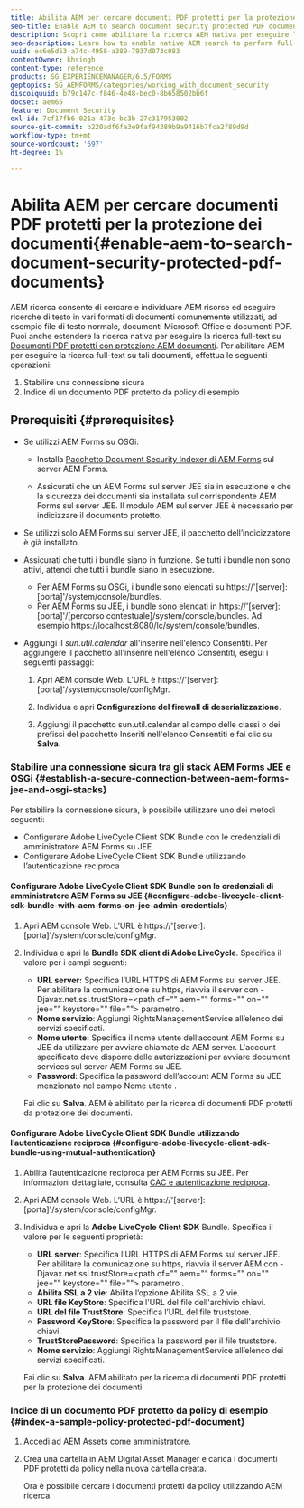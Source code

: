 ```yaml
---
title: Abilita AEM per cercare documenti PDF protetti per la protezione dei documenti
seo-title: Enable AEM to search document security protected PDF documents
description: Scopri come abilitare la ricerca AEM nativa per eseguire la ricerca full-text sui documenti PDF protetti DRM.
seo-description: Learn how to enable native AEM search to perform full-text search on DRM protected PDF documents.
uuid: ec6e5d53-a74c-4958-a389-7937d073c083
contentOwner: khsingh
content-type: reference
products: SG_EXPERIENCEMANAGER/6.5/FORMS
geptopics: SG_AEMFORMS/categories/working_with_document_security
discoiquuid: b79c147c-f846-4e48-bec0-8b658502bb6f
docset: aem65
feature: Document Security
exl-id: 7cf17fb6-021a-473e-bc3b-27c317953002
source-git-commit: b220adf6fa3e9faf94389b9a9416b7fca2f89d9d
workflow-type: tm+mt
source-wordcount: '697'
ht-degree: 1%

---
```


# Abilita AEM per cercare documenti PDF protetti per la protezione dei documenti{#enable-aem-to-search-document-security-protected-pdf-documents}

AEM ricerca consente di cercare e individuare AEM risorse ed eseguire ricerche di testo in vari formati di documenti comunemente utilizzati, ad esempio file di testo normale, documenti Microsoft Office e documenti PDF. Puoi anche estendere la ricerca nativa per eseguire la ricerca full-text su [Documenti PDF protetti con protezione AEM documenti](../../forms/using/admin-help/document-security.md). Per abilitare AEM per eseguire la ricerca full-text su tali documenti, effettua le seguenti operazioni:

1. Stabilire una connessione sicura
1. Indice di un documento PDF protetto da policy di esempio

## Prerequisiti {#prerequisites}

* Se utilizzi AEM Forms su OSGi:

   * Installa [Pacchetto Document Security Indexer di AEM Forms](https://helpx.adobe.com/it/aem-forms/kb/aem-forms-releases.html) sul server AEM Forms.

   * Assicurati che un AEM Forms sul server JEE sia in esecuzione e che la sicurezza dei documenti sia installata sul corrispondente AEM Forms sul server JEE. Il modulo AEM sul server JEE è necessario per indicizzare il documento protetto.

* Se utilizzi solo AEM Forms sul server JEE, il pacchetto dell’indicizzatore è già installato.
* Assicurati che tutti i bundle siano in funzione. Se tutti i bundle non sono attivi, attendi che tutti i bundle siano in esecuzione.

   * Per AEM Forms su OSGi, i bundle sono elencati su https://&#39;[server]:[porta]&#39;/system/console/bundles.
   * Per AEM Forms su JEE, i bundle sono elencati in https://&#39;[server]:[porta]&#39;/[percorso contestuale]/system/console/bundles. Ad esempio https://localhost:8080/lc/system/console/bundles.

* Aggiungi il *sun.util.calendar* all&#39;inserire nell&#39;elenco Consentiti. Per aggiungere il pacchetto all&#39;inserire nell&#39;elenco Consentiti, esegui i seguenti passaggi:

   1. Apri AEM console Web. L’URL è https://&#39;[server]:[porta]&#39;/system/console/configMgr.
   1. Individua e apri **Configurazione del firewall di deserializzazione**.

   1. Aggiungi il pacchetto sun.util.calendar al campo delle classi o dei prefissi del pacchetto Inseriti nell&#39;elenco Consentiti e fai clic su **Salva**.

### Stabilire una connessione sicura tra gli stack AEM Forms JEE e OSGi {#establish-a-secure-connection-between-aem-forms-jee-and-osgi-stacks}

Per stabilire la connessione sicura, è possibile utilizzare uno dei metodi seguenti:

* Configurare Adobe LiveCycle Client SDK Bundle con le credenziali di amministratore AEM Forms su JEE
* Configurare Adobe LiveCycle Client SDK Bundle utilizzando l’autenticazione reciproca

#### Configurare Adobe LiveCycle Client SDK Bundle con le credenziali di amministratore AEM Forms su JEE {#configure-adobe-livecycle-client-sdk-bundle-with-aem-forms-on-jee-admin-credentials}

1. Apri AEM console Web. L’URL è https://&#39;[server]:[porta]&#39;/system/console/configMgr.
1. Individua e apri la **Bundle SDK client di Adobe LiveCycle**. Specifica il valore per i campi seguenti:

   * **URL server:** Specifica l’URL HTTPS di AEM Forms sul server JEE. Per abilitare la comunicazione su https, riavvia il server con -Djavax.net.ssl.trustStore=&lt;path of=&quot;&quot; aem=&quot;&quot; forms=&quot;&quot; on=&quot;&quot; jee=&quot;&quot; keystore=&quot;&quot; file=&quot;&quot;> parametro .
   * **Nome servizio**: Aggiungi RightsManagementService all’elenco dei servizi specificati.
   * **Nome utente:** Specifica il nome utente dell’account AEM Forms su JEE da utilizzare per avviare chiamate da AEM server. L&#39;account specificato deve disporre delle autorizzazioni per avviare document services sul server AEM Forms su JEE.
   * **Password**: Specifica la password dell’account AEM Forms su JEE menzionato nel campo Nome utente .

   Fai clic su **Salva**. AEM è abilitato per la ricerca di documenti PDF protetti da protezione dei documenti.

#### Configurare Adobe LiveCycle Client SDK Bundle utilizzando l’autenticazione reciproca {#configure-adobe-livecycle-client-sdk-bundle-using-mutual-authentication}

1. Abilita l’autenticazione reciproca per AEM Forms su JEE. Per informazioni dettagliate, consulta [CAC e autenticazione reciproca](https://helpx.adobe.com/livecycle/kb/cac-mutual-authentication.html).
1. Apri AEM console Web. L’URL è https://&#39;[server]:[porta]&#39;/system/console/configMgr.
1. Individua e apri la **Adobe LiveCycle Client SDK** Bundle. Specifica il valore per le seguenti proprietà:

   * **URL server**: Specifica l’URL HTTPS di AEM Forms sul server JEE. Per abilitare la comunicazione su https, riavvia il server AEM con -Djavax.net.ssl.trustStore=&lt;path of=&quot;&quot; aem=&quot;&quot; forms=&quot;&quot; on=&quot;&quot; jee=&quot;&quot; keystore=&quot;&quot; file=&quot;&quot;> parametro .
   * **Abilita SSL a 2 vie**: Abilita l’opzione Abilita SSL a 2 vie.
   * **URL file KeyStore**: Specifica l&#39;URL del file dell&#39;archivio chiavi.
   * **URL del file TrustStore**: Specifica l’URL del file truststore.
   * **Password KeyStore**: Specifica la password per il file dell&#39;archivio chiavi.
   * **TrustStorePassword**: Specifica la password per il file truststore.
   * **Nome servizio**: Aggiungi RightsManagementService all’elenco dei servizi specificati.

   Fai clic su **Salva**. AEM abilitato per la ricerca di documenti PDF protetti per la protezione dei documenti

### Indice di un documento PDF protetto da policy di esempio {#index-a-sample-policy-protected-pdf-document}

1. Accedi ad AEM Assets come amministratore.
1. Crea una cartella in AEM Digital Asset Manager e carica i documenti PDF protetti da policy nella nuova cartella creata.

   Ora è possibile cercare i documenti protetti da policy utilizzando AEM ricerca.
